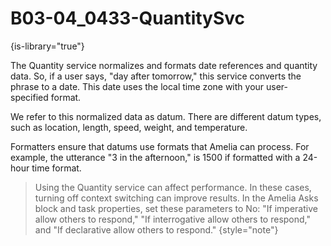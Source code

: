# B03-04_0433-QuantitySvc

{is-library="true"}

<snippet id="B03-04_0433-QuantitySvc_snippet">



The Quantity service normalizes and formats date references and quantity data. So, if a user says, "day after tomorrow," this service converts the phrase to a date. This date uses the local time zone with your user-specified format.

We refer to this normalized data as datum. There are different datum types, such as location, length, speed, weight, and temperature.

Formatters ensure that datums use formats that Amelia can process. For example, the utterance "3 in the afternoon," is 1500 if formatted with a 24-hour time format.

> Using the Quantity service can affect performance. In these cases, turning off context switching can improve results. In the Amelia Asks block and task properties, set these parameters to No: "If imperative allow others to respond," "If interrogative allow others to respond," and "If declarative allow others to respond." {style="note"}


</snippet>